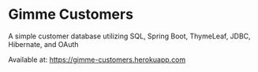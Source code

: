 # Gimme Customers

A simple customer database utilizing SQL, Spring Boot, ThymeLeaf, JDBC, Hibernate, and OAuth

Available at: https://gimme-customers.herokuapp.com